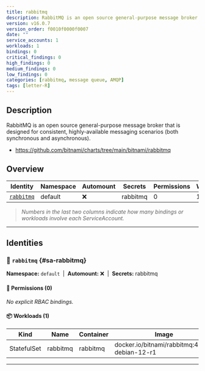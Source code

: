 ```yaml
---
title: rabbitmq
description: RabbitMQ is an open source general-purpose message broker that is designed for consistent, highly-available messaging scenarios (both synchronous and asynchronous).
version: v16.0.7
version_order: f0010f0000f0007
date: ""
service_accounts: 1
workloads: 1
bindings: 0
critical_findings: 0
high_findings: 0
medium_findings: 0
low_findings: 0
categories: [rabbitmq, message queue, AMQP]
tags: [letter-R]
---
```


## Description

RabbitMQ is an open source general-purpose message broker that is designed for consistent, highly-available messaging scenarios (both synchronous and asynchronous).

- https://github.com/bitnami/charts/tree/main/bitnami/rabbitmq

## Overview

| Identity                   | Namespace | Automount | Secrets  | Permissions | Workloads | Risk |
| -------------------------- | --------- | --------- | -------- | ----------- | --------- | ---- |
| [`rabbitmq`](#sa-rabbitmq) | default   | ❌        | rabbitmq | 0           | 1         | —    |

> _Numbers in the last two columns indicate how many bindings or workloads involve each ServiceAccount._

---

## Identities

### 🤖 `rabbitmq` {#sa-rabbitmq}

**Namespace:** `default`  |  **Automount:** ❌  |  **Secrets:** rabbitmq

#### 🔑 Permissions (0)

_No explicit RBAC bindings._

#### 📦 Workloads (1)

| Kind        | Name     | Container | Image                                         |
| ----------- | -------- | --------- | --------------------------------------------- |
| StatefulSet | rabbitmq | rabbitmq  | docker.io/bitnami/rabbitmq:4.1.1-debian-12-r1 |

---
